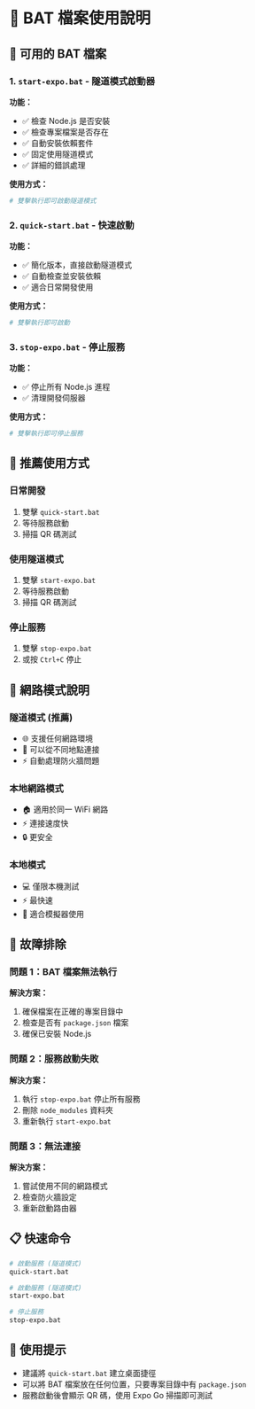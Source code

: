 # 🚀 BAT 檔案使用說明

## 📁 可用的 BAT 檔案

### 1. `start-expo.bat` - 隧道模式啟動器
**功能：**
- ✅ 檢查 Node.js 是否安裝
- ✅ 檢查專案檔案是否存在
- ✅ 自動安裝依賴套件
- ✅ 固定使用隧道模式
- ✅ 詳細的錯誤處理

**使用方式：**
```bash
# 雙擊執行即可啟動隧道模式
```

### 2. `quick-start.bat` - 快速啟動
**功能：**
- ✅ 簡化版本，直接啟動隧道模式
- ✅ 自動檢查並安裝依賴
- ✅ 適合日常開發使用

**使用方式：**
```bash
# 雙擊執行即可啟動
```

### 3. `stop-expo.bat` - 停止服務
**功能：**
- ✅ 停止所有 Node.js 進程
- ✅ 清理開發伺服器

**使用方式：**
```bash
# 雙擊執行即可停止服務
```

## 🎯 推薦使用方式

### 日常開發
1. 雙擊 `quick-start.bat`
2. 等待服務啟動
3. 掃描 QR 碼測試

### 使用隧道模式
1. 雙擊 `start-expo.bat`
2. 等待服務啟動
3. 掃描 QR 碼測試

### 停止服務
1. 雙擊 `stop-expo.bat`
2. 或按 `Ctrl+C` 停止

## 📱 網路模式說明

### 隧道模式 (推薦)
- 🌐 支援任何網路環境
- 📱 可以從不同地點連接
- ⚡ 自動處理防火牆問題

### 本地網路模式
- 🏠 適用於同一 WiFi 網路
- ⚡ 連接速度快
- 🔒 更安全

### 本地模式
- 💻 僅限本機測試
- ⚡ 最快速
- 📱 適合模擬器使用

## 🔧 故障排除

### 問題 1：BAT 檔案無法執行
**解決方案：**
1. 確保檔案在正確的專案目錄中
2. 檢查是否有 `package.json` 檔案
3. 確保已安裝 Node.js

### 問題 2：服務啟動失敗
**解決方案：**
1. 執行 `stop-expo.bat` 停止所有服務
2. 刪除 `node_modules` 資料夾
3. 重新執行 `start-expo.bat`

### 問題 3：無法連接
**解決方案：**
1. 嘗試使用不同的網路模式
2. 檢查防火牆設定
3. 重新啟動路由器

## 📋 快速命令

```bash
# 啟動服務 (隧道模式)
quick-start.bat

# 啟動服務 (隧道模式)
start-expo.bat

# 停止服務
stop-expo.bat
```

## 🎉 使用提示

- 建議將 `quick-start.bat` 建立桌面捷徑
- 可以將 BAT 檔案放在任何位置，只要專案目錄中有 `package.json`
- 服務啟動後會顯示 QR 碼，使用 Expo Go 掃描即可測試 